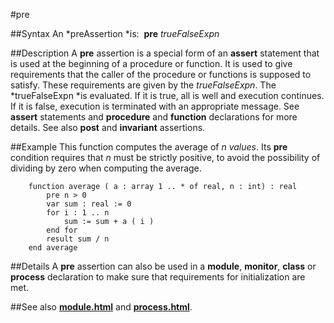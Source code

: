 
#pre

##Syntax
An *preAssertion *is:
 **pre** *trueFalseExpn*



##Description
A **pre** assertion is a special form of an **assert** statement that is used at the beginning of a procedure or function. It is used to give requirements that the caller of the procedure or functions is supposed to satisfy. These requirements are given by the *trueFalseExpn*. The *trueFalseExpn *is evaluated. If it is true, all is well and execution continues. If it is false, execution is terminated with an appropriate message. See **assert** statements and **procedure** and **function** declarations for more details. See also **post** and **invariant** assertions.



##Example
This function computes the average of *n values*. Its **pre** condition requires that *n* must be strictly positive, to avoid the possibility of dividing by zero when computing the average.


        function average ( a : array 1 .. * of real, n : int) : real
            pre n > 0
            var sum : real := 0
            for i : 1 .. n
                sum := sum + a ( i )
            end for
            result sum / n
        end average
##Details
A **pre** assertion can also be used in a **module**, **monitor**, **class** or **process** declaration to make sure that requirements for initialization are met.



##See also
**[module.html](module)** and **[process.html](process)**.


